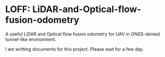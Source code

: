 # LOFF: LiDAR-and-Optical-flow-fusion-odometry
A useful LiDAR and Optical flow fusion odometry for UAV in GNSS-denied tunnel-like environment. 


I am writting documents for this project. Please wait for a few day.